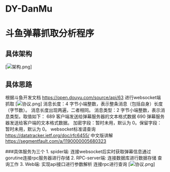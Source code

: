 # DY-DanMu
# 斗鱼弹幕抓取分析程序
## 具体架构
[![架构.png](https://github.com/xiaxichen/DY-DanMu/blob/master/doc/%E5%BE%AE%E6%9C%8D%E5%8A%A1%E6%9E%B6%E6%9E%84%E5%9B%BE.png)]
## 具体思路
根据斗鱼开发文档 https://open.douyu.com/source/api/63
进行websocket端抓取 
[![协议.png](https://github.com/xiaxichen/DY-DanMu/blob/master/doc/%E5%8D%8F%E8%AE%AE.png)]
消息长度：4 字节小端整数，表示整条消息（包括自身）长度（字节数）。
消息长度出现两遍，二者相同。
消息类型：2 字节小端整数，表示消息类型。取值如下：
689 客户端发送给弹幕服务器的文本格式数据
690 弹幕服务器发送给客户端的文本格式数据。
加密字段：暂时未用，默认为 0。保留字段：暂时未用，默认为 0。
websocket标准请查询
https://datatracker.ietf.org/doc/rfc6455/
中文版讲解
https://segmentfault.com/a/1190000005680323

###具体服务为三个 
    1. spider端:
        连接websocket后实时获取弹幕信息通过gorutine连接rpc服务器进行存储
    2. RPC-server端:
        连接数据库进行数据存储 查询工作
    3. Web端:
        实现api接口进行参数解析 连接rpc进行查询
[![协议.png](https://github.com/xiaxichen/DY-DanMu/blob/master/doc/%E6%B5%81%E7%A8%8B%E5%9B%BE.png)]